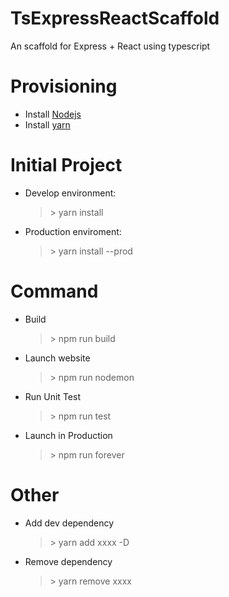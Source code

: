 # TsExpressReactScaffold
An scaffold for Express + React using typescript
# Provisioning
* Install [Nodejs](https://nodejs.org/en/)
* Install [yarn](https://yarnpkg.com/en/)
# Initial Project
* Develop environment: 
    > \> yarn install
* Production enviroment:
    > \> yarn install --prod
# Command
* Build 
    > \> npm run build
* Launch website
    > \> npm run nodemon
* Run Unit Test
    > \> npm run test
* Launch in Production
    > \> npm run forever
# Other
* Add dev dependency
    > \> yarn add xxxx -D
* Remove dependency
    > \> yarn remove xxxx

